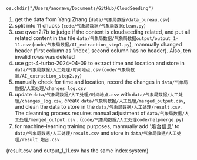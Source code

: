 `os.chdir("/Users/anorawu/Documents/GitHub/CloudSeeding")`

1. get the data from Yang Zhang (`data/气象局数据/data_bureau.csv`)
2. split into 11 chucks (`code/气象局数据/气象局数据clean.py`)
3. use qwen2:7b to judge if the content is cloudseeding related, and put all related content in the file `data/气象局数据/气象局数据output/output_1-11.csv` (`code/气象局数据/AI_extraction_step1.py`), mannually changed header (first column as 'index', second column has no header). Also, ten invalid rows was deleted
4. use gpt-4-turbo-2024-04-09 to extract time and location and store in `data/气象局数据/人工处理/时间地点.csv` (`code/气象局数据/AI_extraction_step2.py`)
5. manually check for time and location, record the changes in `data/气象局数据/人工处理/changes_log.csv` 
6. update `data/气象局数据/人工处理/时间地点.csv` with `data/气象局数据/人工处理/changes_log.csv`, create `data/气象局数据/人工处理/merged_output.csv`, and clean the data to store in the `data/气象局数据/人工处理/result.csv`. The cleanning process requires manual adjustment of `data/气象局数据/人工处理/merged_output.csv` . (`code/气象局数据/人工处理code/helpmerge.py`)
7. for machine-learning training purposes, mannually add '炮台信息' to `data/气象局数据/人工处理/result.csv` and store in `data/气象局数据/人工处理/result_炮台.csv`

(result.csv and output_1_11.csv has the same index system)